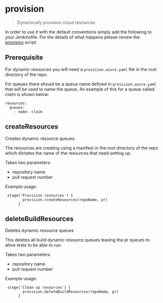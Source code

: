 # provision

> Dynamically provision cloud resources

In order to use it with the default conventions simply add the following to
your Jenkinsfile.
For the details of what happens please review the
[provision](provision.groovy) script.

## Prerequisite
For dynamic resources you will need a `provision.azure.yaml` file in the root directory of the repo.

For queues there should be a queue name defined in `provision.azure.yaml` that will be used to name the queue. An example of this for a queue called claim is shown below:

```
resources:
  queues:
    - name: claim
```
## createResources

Creates dynamic resource queues.

The resources are creating using a manifest in the root directory of the repo which dictates the name of the resources that need setting up.

Takes two parameters:
- repository name
- pull request number

Example usage:
```
 stage('Provision resources') {
        provision.createResources(repoName, pr)
      }
```

## deleteBuildResources

Deletes dynamic resource queues

This deletes all build dynamic resource queues leaving the pr queues to allow tests to be able to run.

Takes two parameters:
- repository name
- pull request number

Example usage:
```
 stage('Clean up resources') {
        provision.deleteBuildResources(repoName, pr)
      }
```
